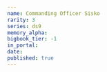 ```yaml
---
name: Commanding Officer Sisko
rarity: 3
series: ds9
memory_alpha:
bigbook_tier: -1
in_portal:
date:
published: true
---
```



